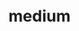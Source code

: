 ---
layout: redirect
title: medium
readable: Medium
link: https://medium.com/@fennifith
name: fennifith
verb: publish
---